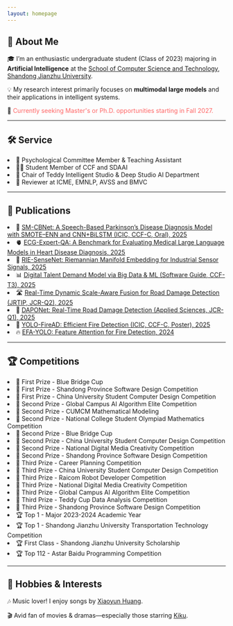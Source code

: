 ```yaml
---
layout: homepage
---
```


## 👋 About Me 

🎓 I’m an enthusiastic undergraduate student (Class of 2023) majoring in **Artificial Intelligence** at the [School of Computer Science and Technology](https://www.sdjzu.edu.cn/jsjkx/index.htm), [Shandong Jianzhu University](https://www.sdjzu.edu.cn/).

💡 My research interest primarily focuses on **multimodal large models** and their applications in intelligent systems.

📌 <span style="color:#FF6666">Currently seeking Master's or Ph.D. opportunities starting in Fall 2027.</span>  

---

## 🛠️ Service 


<li> 🧠 Psychological Committee Member & Teaching Assistant</li>
<li> 👨‍💻 Student Member of CCF and SDAAI</li>
<li> 🤖 Chair of Teddy Intelligent Studio & Deep Studio AI Department</li>
<li> 📝 Reviewer at ICME, EMNLP, AVSS and BMVC</li>

---

## 📄 Publications 

<li>🧠 <a href="https://zaozzz.github.io/">SM-CBNet: A Speech-Based Parkinson’s Disease Diagnosis Model with SMOTE–ENN and CNN+BiLSTM (ICIC, CCF-C, Oral), 2025</a></li>
<li>🫀 <a href="https://export.arxiv.org/abs/2502.17475">ECG-Expert-QA: A Benchmark for Evaluating Medical Large Language Models in Heart Disease Diagnosis, 2025</a></li>
<li>📡 <a href="https://arxiv.org/abs/2502.02428">RIE-SenseNet: Riemannian Manifold Embedding for Industrial Sensor Signals, 2025</a></li>
<li>📊 <a href="https://www.rjdk.org.cn/zh/article/doi/10.11907/rjdk.241973/">Digital Talent Demand Model via Big Data & ML (Software Guide, CCF-T3), 2025</a></li>
<li>🛣️ <a href="https://link.springer.com/article/10.1007/s11554-025-01634-w">Real-Time Dynamic Scale-Aware Fusion for Road Damage Detection (JRTIP, JCR-Q2), 2025</a></li>
<li>🚗 <a href="https://www.mdpi.com/2076-3417/15/3/1470">DAPONet: Real-Time Road Damage Detection (Applied Sciences, JCR-Q1), 2025</a></li>
<li>🎈 <a href="https://zaozzz.github.io/">YOLO-FireAD: Efficient Fire Detection (ICIC, CCF-C, Poster), 2025</a></li>
<li>🔥 <a href="https://arxiv.org/abs/2409.12635">EFA-YOLO: Feature Attention for Fire Detection, 2024</a></li>

---

## 🏆 Competitions 

<li>🥇 First Prize - Blue Bridge Cup</li>
<li>🥇 First Prize - Shandong Province Software Design Competition</li>
<li>🥇 First Prize - China University Student Computer Design Competition</li>
<li>🥈 Second Prize - Global Campus AI Algorithm Elite Competition</li>
<li>🥈 Second Prize - CUMCM Mathematical Modeling</li>
<li>🥈 Second Prize - National College Student Olympiad Mathematics Competition</li>
<li>🥈 Second Prize - Blue Bridge Cup</li>
<li>🥈 Second Prize - China University Student Computer Design Competition</li>
<li>🥈 Second Prize - National Digital Media Creativity Competition</li>
<li>🥈 Second Prize - Shandong Province Software Design Competition</li>
<li>🥉 Third Prize - Career Planning Competition</li>
<li>🥉 Third Prize - China University Student Computer Design Competition</li>
<li>🥉 Third Prize - Raicom Robot Developer Competition</li>
<li>🥉 Third Prize - National Digital Media Creativity Competition</li>
<li>🥉 Third Prize - Global Campus AI Algorithm Elite Competition</li>
<li>🥉 Third Prize - Teddy Cup Data Analysis Competition</li>
<li>🥉 Third Prize - Shandong Province Software Design Competition</li>
<li>🏆 Top 1 - Major 2023-2024 Academic Year</li>
<li>🏆 Top 1 - Shandong Jianzhu University Transportation Technology Competition</li>
<li>🏆 First Class - Shandong Jianzhu University Scholarship</li>
<li>🏆 Top 112 - Astar Baidu Programming Competition</li>

---

## 🎵 Hobbies & Interests

🎶 Music lover! I enjoy songs by [Xiaoyun Huang](https://m.weibo.cn/u/5043186742).

🎬 Avid fan of movies & dramas—especially those starring [Kiku](https://www.weibo.com/u/3669102477?eqid=e8af036900096f8200000004645b8833).

